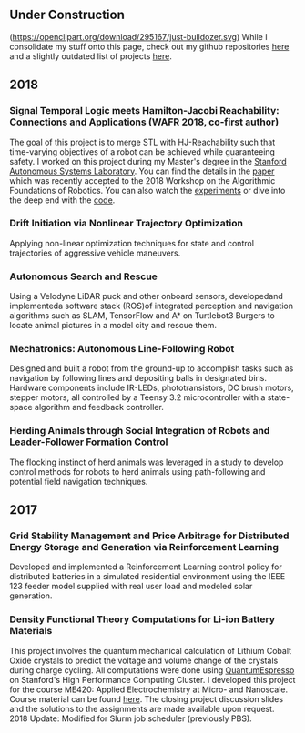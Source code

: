 ## Under Construction
(https://openclipart.org/download/295167/just-bulldozer.svg)
While I consolidate my stuff onto this page, check out my github repositories [here](https://github.com/qizhantam) and a slightly outdated list of projects [here](https://tamqizhan.wixsite.com/portfolio/).

## 2018
### Signal Temporal Logic meets Hamilton-Jacobi Reachability: Connections and Applications (WAFR 2018, co-first author)
The goal of this project is to merge STL with HJ-Reachability such that time-varying objectives of a robot can be achieved while guaranteeing safety. I worked on this project during my Master's degree in the [Stanford Autonomous Systems Laboratory](http://asl.stanford.edu/). You can find the details in the [paper](http://asl.stanford.edu/wp-content/papercite-data/pdf/Chen.Tam.Livingston.Pavone.WAFR18.pdf) which was recently accepted to the 2018 Workshop on the Algorithmic Foundations of Robotics. You can also watch the [experiments](https://www.youtube.com/watch?v=SI4bbBVkcgs&t=2s) or dive into the deep end with the [code](https://github.com/StanfordASL/stlhj).

### Drift Initiation via Nonlinear Trajectory Optimization
Applying non-linear optimization techniques for state and control trajectories of aggressive vehicle maneuvers.

### Autonomous Search and Rescue
Using a Velodyne LiDAR puck and other onboard sensors, developedand implementeda software stack (ROS)of integrated perception and navigation algorithms such as SLAM, TensorFlow and A* on Turtlebot3 Burgers to locate animal pictures in a model city and rescue them.

### Mechatronics: Autonomous Line-Following Robot
Designed and built a robot from the ground-up to accomplish tasks such as navigation by following lines and depositing balls in designated bins. Hardware components include IR-LEDs, phototransistors, DC brush motors, stepper motors, all controlled by a Teensy 3.2 microcontroller with a state-space algorithm and feedback controller.

### Herding Animals through Social Integration of Robots and Leader-Follower Formation Control
The flocking instinct of herd animals was leveraged in a study to develop control methods for robots to herd animals using path-following and potential field navigation techniques.

## 2017
### Grid Stability Management and Price Arbitrage for Distributed Energy Storage and Generation via Reinforcement Learning
Developed and implemented a Reinforcement Learning control policy for distributed batteries in a simulated residential environment using the IEEE 123 feeder model supplied with real user load and modeled solar generation.

### Density Functional Theory Computations for Li-ion Battery Materials
This project involves the quantum mechanical calculation of Lithium Cobalt Oxide crystals to predict the voltage and volume change of the crystals during charge cycling. All computations were done using [QuantumEspresso](https://www.quantum-espresso.org/) on Stanford's High Performance Computing Cluster. I developed this project for the course ME420: Applied Electrochemistry at Micro- and Nanoscale. Course material can be found [here](). The closing project discussion slides and the solutions to the assignments are made available upon request.  
2018 Update: Modified for Slurm job scheduler (previously PBS).
